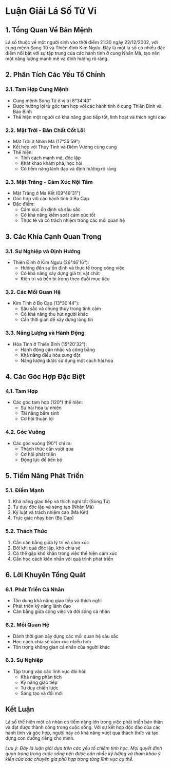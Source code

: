# Luận Giải Lá Số Tử Vi

## 1. Tổng Quan Về Bản Mệnh
Lá số thuộc về một người sinh vào thời điểm 21:30 ngày 22/12/2002, với cung mệnh Song Tử và Thiên đỉnh Kim Ngưu. Đây là một lá số có nhiều đặc điểm nổi bật với sự tập trung của các hành tinh ở cung Nhân Mã, tạo nên một năng lượng mạnh mẽ và định hướng rõ ràng.

## 2. Phân Tích Các Yếu Tố Chính

### 2.1. Tam Hợp Cung Mệnh
- Cung mệnh Song Tử ở vị trí 8°34'40"
- Được hưởng lợi từ góc tam hợp với các hành tinh ở cung Thiên Bình và Bảo Bình
- Thể hiện một người có khả năng giao tiếp tốt, linh hoạt và thích nghi cao

### 2.2. Mặt Trời - Bản Chất Cốt Lõi
- Mặt Trời ở Nhân Mã (17°55'59")
- Kết hợp với Thủy Tinh và Diêm Vương cùng cung
- Thể hiện:
  * Tính cách mạnh mẽ, độc lập
  * Khát khao khám phá, học hỏi
  * Có tiềm năng lãnh đạo và định hướng rõ ràng

### 2.3. Mặt Trăng - Cảm Xúc Nội Tâm
- Mặt Trăng ở Ma Kết (09°48'31")
- Góc hợp với các hành tinh ở Bọ Cạp
- Đặc điểm:
  * Cảm xúc ổn định và sâu sắc
  * Có khả năng kiểm soát cảm xúc tốt
  * Thực tế và có trách nhiệm trong các mối quan hệ

## 3. Các Khía Cạnh Quan Trọng

### 3.1. Sự Nghiệp và Định Hướng
- Thiên Đỉnh ở Kim Ngưu (26°46'16"):
  * Hướng đến sự ổn định và thực tế trong công việc
  * Có khả năng xây dựng giá trị vật chất
  * Kiên trì và bền bỉ trong theo đuổi mục tiêu

### 3.2. Các Mối Quan Hệ
- Kim Tinh ở Bọ Cạp (13°30'44"):
  * Sâu sắc và chung thủy trong tình cảm
  * Có khả năng thu hút người khác
  * Cần thời gian để xây dựng lòng tin

### 3.3. Năng Lượng và Hành Động
- Hỏa Tinh ở Thiên Bình (15°20'32"):
  * Hành động cân nhắc và công bằng
  * Khả năng điều hòa xung đột
  * Năng lượng được sử dụng một cách hài hòa

## 4. Các Góc Hợp Đặc Biệt

### 4.1. Tam Hợp
- Các góc tam hợp (120°) thể hiện:
  * Sự hài hòa tự nhiên
  * Tài năng bẩm sinh
  * Cơ hội thuận lợi

### 4.2. Góc Vuông
- Các góc vuông (90°) chỉ ra:
  * Thách thức cần vượt qua
  * Cơ hội phát triển
  * Động lực để tiến bộ

## 5. Tiềm Năng Phát Triển

### 5.1. Điểm Mạnh
1. Khả năng giao tiếp và thích nghi tốt (Song Tử)
2. Tư duy độc lập và sáng tạo (Nhân Mã)
3. Kỷ luật và trách nhiệm cao (Ma Kết)
4. Trực giác nhạy bén (Bọ Cạp)

### 5.2. Thách Thức
1. Cần cân bằng giữa lý trí và cảm xúc
2. Đôi khi quá độc lập, khó chia sẻ
3. Có thể gặp khó khăn trong việc thể hiện cảm xúc
4. Cần học cách kiên nhẫn với quá trình phát triển

## 6. Lời Khuyên Tổng Quát

### 6.1. Phát Triển Cá Nhân
- Tận dụng khả năng giao tiếp và thích nghi
- Phát triển kỹ năng lãnh đạo
- Cân bằng giữa công việc và đời sống cá nhân

### 6.2. Mối Quan Hệ
- Dành thời gian xây dựng các mối quan hệ sâu sắc
- Học cách chia sẻ cảm xúc nhiều hơn
- Tôn trọng không gian cá nhân của người khác

### 6.3. Sự Nghiệp
- Tập trung vào các lĩnh vực đòi hỏi:
  * Khả năng phân tích
  * Kỹ năng giao tiếp
  * Tư duy chiến lược
  * Sáng tạo và đổi mới

## Kết Luận
Lá số thể hiện một cá nhân có tiềm năng lớn trong việc phát triển bản thân và đạt được thành công trong cuộc sống. Với sự kết hợp độc đáo của các hành tinh và góc hợp, người này có khả năng vượt qua thách thức và tạo dựng con đường riêng cho mình.

*Lưu ý: Đây là luận giải dựa trên các yếu tố chiêm tinh học. Mọi quyết định quan trọng trong cuộc sống nên được cân nhắc kỹ lưỡng và tham khảo ý kiến của các chuyên gia phù hợp trong từng lĩnh vực cụ thể.* 